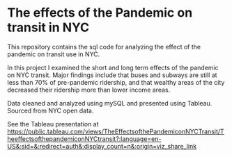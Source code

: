 # The effects of the Pandemic on transit in NYC
This repository contains the sql code for analyzing the effect of the pandemic on transit use in NYC.

In this project I examined the short and long term effects of the pandemic on NYC transit. Major findings include that buses and subways are still at less than 70% of pre-pandemic ridership, and that wealthy areas of the city decreased their ridership more than lower income areas.

Data cleaned and analyzed using mySQL and presented using Tableau. Sourced from NYC open data.

See the Tableau presentation at https://public.tableau.com/views/TheEffectsofthePandemiconNYCTransit/TheeffectsofthepandemiconNYCtransit?:language=en-US&:sid=&:redirect=auth&:display_count=n&:origin=viz_share_link
